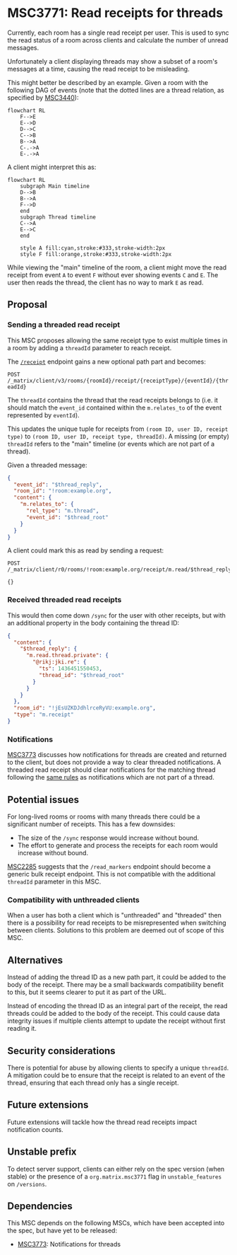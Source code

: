 # MSC3771: Read receipts for threads

Currently, each room has a single read receipt per user. This is used to sync the
read status of a room across clients and calculate the number of unread messages.

Unfortunately a client displaying threads may show a subset of a room's messages
at a time, causing the read receipt to be misleading.

This might better be described by an example. Given a room with the following
DAG of events (note that the dotted lines are a thread relation, as specified by
[MSC3440](https://github.com/matrix-org/matrix-doc/pull/3440)):

```mermaid
flowchart RL
    F-->E
    E-->D
    D-->C
    C-->B
    B-->A
    C-.->A
    E-.->A
```

A client might interpret this as:

```mermaid
flowchart RL
    subgraph Main timeline
    D-->B
    B-->A
    F-->D
    end
    subgraph Thread timeline
    C-->A
    E-->C
    end

    style A fill:cyan,stroke:#333,stroke-width:2px
    style F fill:orange,stroke:#333,stroke-width:2px
```

While viewing the "main" timeline of the room, a client might move the read
receipt from event `A` to event `F` without ever showing events `C` and `E`. The
user then reads the thread, the client has no way to mark `E` as read.

## Proposal

### Sending a threaded read receipt

This MSC proposes allowing the same receipt type to exist multiple times in a room
by adding a `threadId` parameter to reach receipt.

The [`/receipt`](https://spec.matrix.org/v1.2/client-server-api/#post_matrixclientv3roomsroomidreceiptreceipttypeeventid)
endpoint gains a new optional path part and becomes:

`POST /_matrix/client/v3/rooms/{roomId}/receipt/{receiptType}/{eventId}/{threadId}`

The `threadId` contains the thread that the read receipts belongs to (i.e. it should
match the `event_id` contained within the `m.relates_to` of the event represented
by `eventId`).

This updates the unique tuple for receipts from
`(room ID, user ID, receipt type)` to `(room ID, user ID, receipt type, threadId)`.
A missing (or empty) `threadId` refers to the "main" timeline (or events which are
not part of a thread).

Given a threaded message:

```json
{
  "event_id": "$thread_reply",
  "room_id": "!room:example.org",
  "content": {
    "m.relates_to": {
      "rel_type": "m.thread",
      "event_id": "$thread_root"
    }
  }
}
```

A client could mark this as read by sending a request:

```
POST /_matrix/client/r0/rooms/!room:example.org/receipt/m.read/$thread_reply/$thread_root

{}
```

### Received threaded read receipts

This would then come down `/sync` for the user with other receipts, but with an
additional property in the body containing the thread ID:

```json
{
  "content": {
    "$thread_reply": {
      "m.read.thread.private": {
        "@rikj:jki.re": {
          "ts": 1436451550453,
          "thread_id": "$thread_root"
        }
      }
    }
  },
  "room_id": "!jEsUZKDJdhlrceRyVU:example.org",
  "type": "m.receipt"
}
```

### Notifications

[MSC3773](https://github.com/matrix-org/matrix-spec-proposals/pull/3773) discusses
how notifications for threads are created and returned to the client, but does
not provide a way to clear threaded notifications. A threaded read receipt should
clear notifications for the matching thread following the [same rules](https://spec.matrix.org/latest/client-server-api/#receiving-notifications)
as notifications which are not part of a thread.

## Potential issues

For long-lived rooms or rooms with many threads there could be a significant number
of receipts. This has a few downsides:

* The size of the `/sync` response would increase without bound.
* The effort to generate and process the receipts for each room would increase
  without bound.

[MSC2285](https://github.com/matrix-org/matrix-spec-proposals/pull/2285) suggests
that the `/read_markers` endpoint should become a generic bulk receipt endpoint.
This is not compatible with the additional `threadId` parameter in this MSC.

### Compatibility with unthreaded clients

When a user has both a client which is "unthreaded" and "threaded" then there
is a possibility for read receipts to be misrepresented when switching between
clients. Solutions to this problem are deemed out of scope of this MSC.

## Alternatives

Instead of adding the thread ID as a new path part, it could be added to the body
of the receipt. There may be a small backwards compatibility benefit to this, but
it seems clearer to put it as part of the URL.

Instead of encoding the thread ID as an integral part of the receipt, the read
threads could be added to the body of the receipt. This could cause data
integrity issues if multiple clients attempt to update the receipt without first
reading it.

## Security considerations

There is potential for abuse by allowing clients to specify a unique `threadId`.
A mitigation could be to ensure that the receipt is related to an event of the
thread, ensuring that each thread only has a single receipt.

## Future extensions

Future extensions will tackle how the thread read receipts impact notification counts.

## Unstable prefix

To detect server support, clients can either rely on the spec version (when stable)
or the presence of a `org.matrix.msc3771` flag in `unstable_features` on `/versions`.

## Dependencies

This MSC depends on the following MSCs, which have been accepted into the spec,
but have yet to be released:

* [MSC3773](https://github.com/matrix-org/matrix-spec-proposals/pull/3773): Notifications for threads

